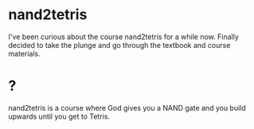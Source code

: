 # nand2tetris
I've been curious about the course nand2tetris for a while now. Finally decided to take the plunge and go through the textbook and course materials. 

# ?
nand2tetris is a course where God gives you a NAND gate and you build upwards until you get to Tetris. 
